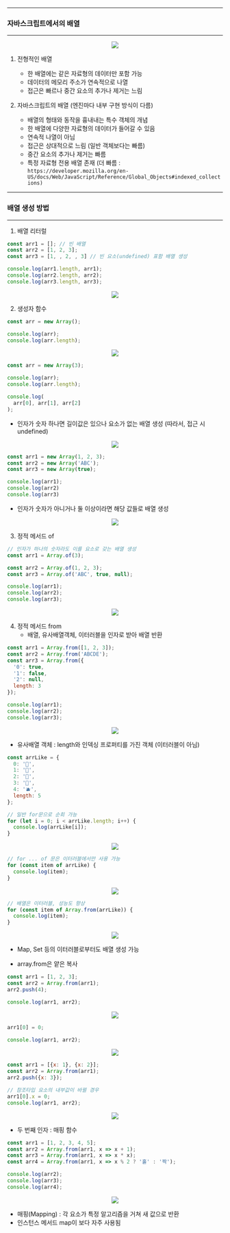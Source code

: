 -----
### 자바스크립트에서의 배열
-----
<div align="center">
<img src="https://github.com/sooyounghan/JavaScript/assets/34672301/14375b90-df17-4a11-bafe-c6db378b88c3">
</div>

1. 전형적인 배열
   - 한 배열에는 같은 자료형의 데이터만 포함 가능
   - 데이터의 메모리 주소가 연속적으로 나열
   - 접근은 빠르나 중간 요소의 추가나 제거는 느림
  
2. 자바스크립트의 배열 (엔진마다 내부 구현 방식이 다름)
   - 배열의 형태와 동작을 흉내내는 특수 객체의 개념
   - 한 배열에 다양한 자료형의 데이터가 들어갈 수 있음
   - 연속적 나열이 아님
   - 접근은 상대적으로 느림 (일반 객체보다는 빠름)
   - 중간 요소의 추가나 제거는 빠름
   - 특정 자료형 전용 배열 존재 (더 빠름 : ```https://developer.mozilla.org/en-US/docs/Web/JavaScript/Reference/Global_Objects#indexed_collections)```

-----
### 배열 생성 방법
-----
1. 배열 리터럴
```js
const arr1 = []; // 빈 배열
const arr2 = [1, 2, 3];
const arr3 = [1, , 2, , 3] // 빈 요소(undefined) 표함 배열 생성

console.log(arr1.length, arr1);
console.log(arr2.length, arr2);
console.log(arr3.length, arr3);
```
<div align="center">
<img src="https://github.com/sooyounghan/JavaScript/assets/34672301/c5ea525b-ac85-4272-a9f8-9067dd5ec4a1">
</div>

2. 생성자 함수
```js
const arr = new Array();

console.log(arr);
console.log(arr.length);
```
<div align="center">
<img src="https://github.com/sooyounghan/JavaScript/assets/34672301/9a71dbab-0e18-4b22-b98c-275131066346">
</div>

```js
const arr = new Array(3);

console.log(arr);
console.log(arr.length);

console.log(
  arr[0], arr[1], arr[2]
);
```
  - 인자가 숫자 하나면 길이값은 있으나 요소가 없는 배열 생성 (따라서, 접근 시 undefined)
<div align="center">
<img src="https://github.com/sooyounghan/JavaScript/assets/34672301/3379c7ab-2b39-4819-869c-1ffc2a972cb9">
</div>

```js
const arr1 = new Array(1, 2, 3);
const arr2 = new Array('ABC');
const arr3 = new Array(true);

console.log(arr1);
console.log(arr2)
console.log(arr3)
```
  - 인자가 숫자가 아니거나 둘 이상이라면 해당 값들로 배열 생성
<div align="center">
<img src="https://github.com/sooyounghan/JavaScript/assets/34672301/20cf5547-6450-4638-8647-87d2359c89c9">
</div>

3. 정적 메서드 of
```js
// 인자가 하나의 숫자라도 이를 요소로 갖는 배열 생성
const arr1 = Array.of(3);

const arr2 = Array.of(1, 2, 3);
const arr3 = Array.of('ABC', true, null);

console.log(arr1);
console.log(arr2);
console.log(arr3);
```
<div align="center">
<img src="https://github.com/sooyounghan/JavaScript/assets/34672301/fc58a6b4-5491-45a7-8606-1f44a2eca98c">
</div>

4. 정적 메서드 from
   - 배열, 유사배열객체, 이터러블을 인자로 받아 배열 반환
```js
const arr1 = Array.from([1, 2, 3]);
const arr2 = Array.from('ABCDE');
const arr3 = Array.from({
  '0': true,
  '1': false,
  '2': null,
  length: 3
});

console.log(arr1);
console.log(arr2);
console.log(arr3);
```
<div align="center">
<img src="https://github.com/sooyounghan/JavaScript/assets/34672301/5e5267e0-efba-463c-a1a2-4520b5e1e6f0">
</div>

  - 유사배열 객체 : length와 인덱싱 프로퍼티를 가진 객체 (이터러블이 아님)
```js
const arrLike = {
  0: '🍎',
  1: '🍌',
  2: '🥝',
  3: '🍒',
  4: '🫐',
  length: 5
};

// 일반 for문으로 순회 가능
for (let i = 0; i < arrLike.length; i++) {
  console.log(arrLike[i]);
}
```
<div align="center">
<img src="https://github.com/sooyounghan/JavaScript/assets/34672301/eba22b08-0d82-4b76-820a-ae3869014ed3">
</div>

```js
// for ... of 문은 이터러블에서만 사용 가능
for (const item of arrLike) {
  console.log(item);
}
```
<div align="center">
<img src="https://github.com/sooyounghan/JavaScript/assets/34672301/7c8d81a9-aeb4-4da5-b702-4b11cdd1bbc9">
</div>

```js
// 배열은 이터러블, 성능도 향상
for (const item of Array.from(arrLike)) {
  console.log(item);
}
```
<div align="center">
<img src="https://github.com/sooyounghan/JavaScript/assets/34672301/e51e5c81-4cae-497c-a4e9-1ea21bd4f6ea">
</div>

  - Map, Set 등의 이터러블로부터도 배열 생성 가능

  - array.from은 얕은 복사
```js
const arr1 = [1, 2, 3];
const arr2 = Array.from(arr1);
arr2.push(4);

console.log(arr1, arr2);
```
<div align="center">
<img src="https://github.com/sooyounghan/JavaScript/assets/34672301/d0f49639-5d6f-40c3-ae71-0571a6725043">
</div>

```js
arr1[0] = 0;

console.log(arr1, arr2);
```
<div align="center">
<img src="https://github.com/sooyounghan/JavaScript/assets/34672301/07a2ac6e-2bfa-465b-9012-40dca876a0eb">
</div>

```js
const arr1 = [{x: 1}, {x: 2}];
const arr2 = Array.from(arr1);
arr2.push({x: 3});

// 참조타입 요소의 내부값이 바뀔 경우
arr1[0].x = 0;
console.log(arr1, arr2);
```
<div align="center">
<img src="https://github.com/sooyounghan/JavaScript/assets/34672301/4bd829e8-c9d4-4aca-b9f4-05cda4064aa9">
</div>

  - 두 번째 인자 : 매핑 함수
```js
const arr1 = [1, 2, 3, 4, 5];
const arr2 = Array.from(arr1, x => x + 1);
const arr3 = Array.from(arr1, x => x * x);
const arr4 = Array.from(arr1, x => x % 2 ? '홀' : '짝');

console.log(arr2);
console.log(arr3);
console.log(arr4);
```
<div align="center">
<img src="https://github.com/sooyounghan/JavaScript/assets/34672301/dbd86179-16b4-444b-8e2b-72c19bd9989f">
</div>

  - 매핑(Mapping) : 각 요소가 특정 알고리즘을 거쳐 새 값으로 반환
  - 인스턴스 메서드 map이 보다 자주 사용됨
